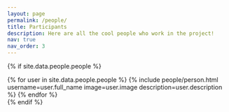 ```yaml
---
layout: page
permalink: /people/
title: Participants
description: Here are all the cool people who work in the project!
nav: true
nav_order: 3
---
```


{% if site.data.people.people %}
<div class="repositories d-flex flex-wrap flex-md-row flex-column justify-content-between align-items-center">
  {% for user in site.data.people.people %}
    {% include people/person.html username=user.full_name image=user.image description=user.description %}
  {% endfor %}
</div>
{% endif %}
